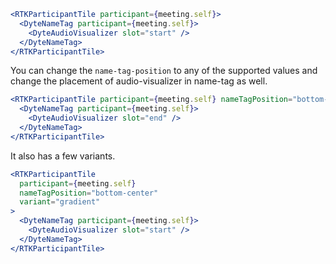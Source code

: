 ```jsx live
<RTKParticipantTile participant={meeting.self}>
  <DyteNameTag participant={meeting.self}>
    <DyteAudioVisualizer slot="start" />
  </DyteNameTag>
</RTKParticipantTile>
```

You can change the `name-tag-position` to any of the supported values
and change the placement of audio-visualizer in name-tag as well.

```jsx live
<RTKParticipantTile participant={meeting.self} nameTagPosition="bottom-center">
  <DyteNameTag participant={meeting.self}>
    <DyteAudioVisualizer slot="end" />
  </DyteNameTag>
</RTKParticipantTile>
```

It also has a few variants.

```jsx live
<RTKParticipantTile
  participant={meeting.self}
  nameTagPosition="bottom-center"
  variant="gradient"
>
  <DyteNameTag participant={meeting.self}>
    <DyteAudioVisualizer slot="start" />
  </DyteNameTag>
</RTKParticipantTile>
```
